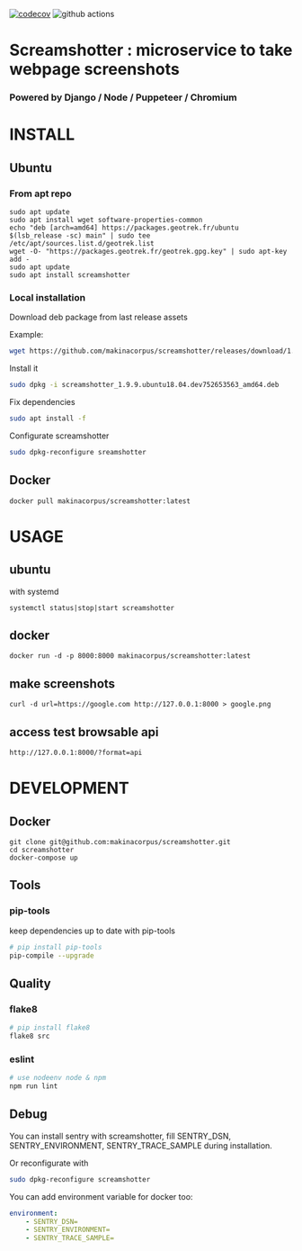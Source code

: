 [![codecov](https://codecov.io/gh/makinacorpus/screamshotter/branch/master/graph/badge.svg?token=Vk72Ni1u8F)](https://codecov.io/gh/makinacorpus/screamshotter)
![github actions](https://github.com/makinacorpus/screamshotter/actions/workflows/test.yml/badge.svg)

# Screamshotter : microservice to take webpage screenshots

### Powered by Django / Node / Puppeteer / Chromium

# INSTALL

## Ubuntu

### From apt repo

```
sudo apt update
sudo apt install wget software-properties-common
echo "deb [arch=amd64] https://packages.geotrek.fr/ubuntu $(lsb_release -sc) main" | sudo tee /etc/apt/sources.list.d/geotrek.list
wget -O- "https://packages.geotrek.fr/geotrek.gpg.key" | sudo apt-key add -
sudo apt update
sudo apt install screamshotter
```

### Local installation

Download deb package  from last release assets

Example:

```bash
wget https://github.com/makinacorpus/screamshotter/releases/download/1.9.9-beta0/screamshotter_1.9.9.ubuntu18.04.dev752653563_amd64.deb
```

Install it

```bash
sudo dpkg -i screamshotter_1.9.9.ubuntu18.04.dev752653563_amd64.deb
```

Fix dependencies

```bash
sudo apt install -f
```

Configurate screamshotter
```bash
sudo dpkg-reconfigure sreamshotter
```

## Docker

```
docker pull makinacorpus/screamshotter:latest
```

# USAGE

## ubuntu

with systemd

```
systemctl status|stop|start screamshotter
```

## docker

```
docker run -d -p 8000:8000 makinacorpus/screamshotter:latest
```

## make screenshots

```
curl -d url=https://google.com http://127.0.0.1:8000 > google.png
```

## access test browsable api

```
http://127.0.0.1:8000/?format=api
```

# DEVELOPMENT

## Docker

```
git clone git@github.com:makinacorpus/screamshotter.git
cd screamshotter
docker-compose up
```

## Tools

### pip-tools

keep dependencies up to date with pip-tools

```bash
# pip install pip-tools
pip-compile --upgrade
```

## Quality

### flake8

```bash
# pip install flake8
flake8 src
```

### eslint

```bash
# use nodeenv node & npm
npm run lint
```

## Debug

You can install sentry with screamshotter, fill SENTRY_DSN, SENTRY_ENVIRONMENT, SENTRY_TRACE_SAMPLE during installation.

Or reconfigurate with
```bash
sudo dpkg-reconfigure screamshotter
```

You can add environment variable for docker too:

```yml
environment:
    - SENTRY_DSN=
    - SENTRY_ENVIRONMENT=
    - SENTRY_TRACE_SAMPLE=
```
